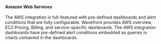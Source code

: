 #### Amazon Web Services

The AWS integration is full-featured with pre-defined dashboards and alert conditions that are fully configurable.
Wavefront provides AWS overview, EC2 Pricing, Billing, and service-specific dashboards.
The AWS integration dashboards have pre-defined alert conditions embedded as queries in charts contained in the dashboards.
